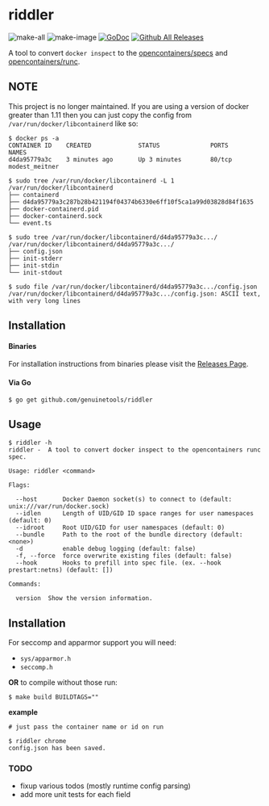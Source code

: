 # riddler

![make-all](https://github.com/genuinetools/riddler/workflows/make%20all/badge.svg)
![make-image](https://github.com/genuinetools/riddler/workflows/make%20image/badge.svg)
[![GoDoc](https://img.shields.io/badge/godoc-reference-5272B4.svg?style=for-the-badge)](https://godoc.org/github.com/genuinetools/riddler)
[![Github All Releases](https://img.shields.io/github/downloads/genuinetools/riddler/total.svg?style=for-the-badge)](https://github.com/genuinetools/riddler/releases)


A tool to convert `docker inspect` to the
[opencontainers/specs](https://github.com/opencontainers/specs)
and [opencontainers/runc](https://github.com/opencontainers/runc).

<!-- START doctoc -->
<!-- END doctoc -->

## NOTE

This project is no longer maintained. If you are using a version of
docker greater than 1.11 then you can just copy the config from
`/var/run/docker/libcontainerd` like so:

```console
$ docker ps -a
CONTAINER ID    CREATED             STATUS              PORTS               NAMES
d4da95779a3c    3 minutes ago       Up 3 minutes        80/tcp              modest_meitner

$ sudo tree /var/run/docker/libcontainerd -L 1
/var/run/docker/libcontainerd
├── containerd
├── d4da95779a3c287b28b421194f04374b6330e6ff10f5ca1a99d03828d84f1635
├── docker-containerd.pid
├── docker-containerd.sock
└── event.ts

$ sudo tree /var/run/docker/libcontainerd/d4da95779a3c.../
/var/run/docker/libcontainerd/d4da95779a3c.../
├── config.json
├── init-stderr
├── init-stdin
└── init-stdout

$ sudo file /var/run/docker/libcontainerd/d4da95779a3c.../config.json
/var/run/docker/libcontainerd/d4da95779a3c.../config.json: ASCII text, with very long lines
```

## Installation

#### Binaries

For installation instructions from binaries please visit the [Releases Page](https://github.com/genuinetools/riddler/releases).

#### Via Go

```console
$ go get github.com/genuinetools/riddler
```

## Usage

```console
$ riddler -h
riddler -  A tool to convert docker inspect to the opencontainers runc spec.

Usage: riddler <command>

Flags:

  --host       Docker Daemon socket(s) to connect to (default: unix:///var/run/docker.sock)
  --idlen      Length of UID/GID ID space ranges for user namespaces (default: 0)
  --idroot     Root UID/GID for user namespaces (default: 0)
  --bundle     Path to the root of the bundle directory (default: <none>)
  -d           enable debug logging (default: false)
  -f, --force  force overwrite existing files (default: false)
  --hook       Hooks to prefill into spec file. (ex. --hook prestart:netns) (default: [])

Commands:

  version  Show the version information.
```

## Installation

For seccomp and apparmor support you will need:

- `sys/apparmor.h`
- `seccomp.h`

**OR** to compile without those run:

```console
$ make build BUILDTAGS=""
```


**example**

```console
# just pass the container name or id on run

$ riddler chrome
config.json has been saved.
```

### TODO

- fixup various todos (mostly runtime config parsing)
- add more unit tests for each field

